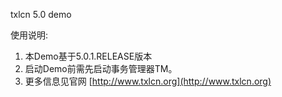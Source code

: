 txlcn 5.0 demo


使用说明:

1. 本Demo基于5.0.1.RELEASE版本
2. 启动Demo前需先启动事务管理器TM。
3. 更多信息见官网 [http://www.txlcn.org](http://www.txlcn.org)   

